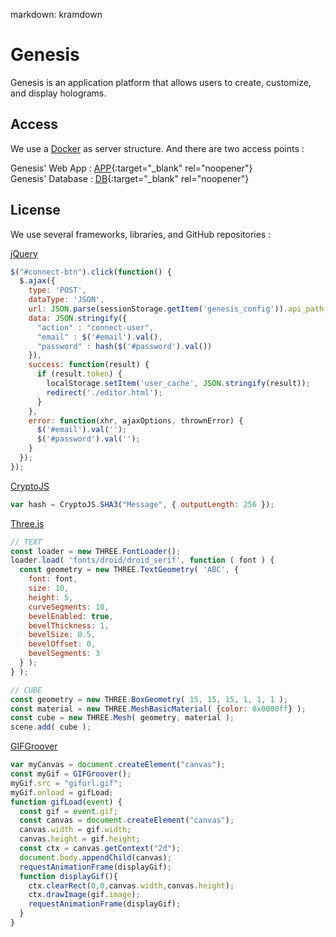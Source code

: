 markdown: kramdown
# Genesis

Genesis is an application platform that allows users to create, customize, and display holograms.

## Access

We use a [Docker](https://github.com/nanoninja/docker-nginx-php-mysql) as server structure.
And there are two access points :

Genesis' Web App : [APP](https://genesis-app.fr/){:target="_blank"  rel="noopener"}  
Genesis' Database : [DB](http://genesis-app.fr:8080/){:target="_blank"  rel="noopener"}

## License

We use several frameworks, libraries, and GitHub repositories :

[jQuery](https://jquery.com/)
```js
$("#connect-btn").click(function() {
  $.ajax({
    type: 'POST',
    dataType: 'JSON',
    url: JSON.parse(sessionStorage.getItem('genesis_config')).api_path,
    data: JSON.stringify({
      "action" : "connect-user",
      "email" : $('#email').val(),
      "password" : hash($('#password').val())
    }),
    success: function(result) {
      if (result.token) {
        localStorage.setItem('user_cache', JSON.stringify(result));
        redirect('./editor.html');
      }
    },
    error: function(xhr, ajaxOptions, thrownError) {
      $('#email').val('');
      $('#password').val('');
    }
  });
});
```

[CryptoJS](https://cryptojs.gitbook.io/)
```js
var hash = CryptoJS.SHA3("Message", { outputLength: 256 });
```

[Three.js](https://threejs.org/)
```js
// TEXT
const loader = new THREE.FontLoader();
loader.load( 'fonts/droid/droid_serif', function ( font ) {
  const geometry = new THREE.TextGeometry( 'ABC', {
    font: font,
    size: 10,
    height: 5,
    curveSegments: 10,
    bevelEnabled: true,
    bevelThickness: 1,
    bevelSize: 0.5,
    bevelOffset: 0,
    bevelSegments: 3
  } );
} );

// CUBE
const geometry = new THREE.BoxGeometry( 15, 15, 15, 1, 1, 1 );
const material = new THREE.MeshBasicMaterial( {color: 0x0000ff} );
const cube = new THREE.Mesh( geometry, material );
scene.add( cube );
```

[GIFGroover](https://github.com/blindman67/GIFGroover)
```js
var myCanvas = document.createElement("canvas");
const myGif = GIFGroover();
myGif.src = "gifurl.gif";
myGif.onload = gifLoad;
function gifLoad(event) {
  const gif = event.gif;
  const canvas = document.createElement("canvas");
  canvas.width = gif.width;
  canvas.height = gif.height;
  const ctx = canvas.getContext("2d");
  document.body.appendChild(canvas);
  requestAnimationFrame(displayGif);
  function displayGif(){
    ctx.clearRect(0,0,canvas.width,canvas.height);
    ctx.drawImage(gif.image);
    requestAnimationFrame(displayGif);
  }
}
```
